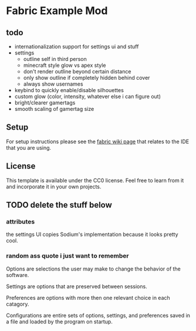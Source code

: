 # Fabric Example Mod

## todo 

- internationalization support for settings ui and stuff 
- settings
  - outline self in third person 
  - minecraft style glow vs apex style 
  - don't render outline beyond certain distance
  - only show outline if completely hidden behind cover
  - always show usernames 
- keybind to quickly enable/disable silhouettes
- custom glow (color, intensity, whatever else i can figure out)
- bright/clearer gamertags 
- smooth scaling of gamertag size

## Setup

For setup instructions please see the [fabric wiki page](https://fabricmc.net/wiki/tutorial:setup) that relates to the IDE that you are using.

## License

This template is available under the CC0 license. Feel free to learn from it and incorporate it in your own projects.


## TODO delete the stuff below

### attributes
the settings UI copies Sodium's implementation because it looks pretty cool.

### random ass quote i just want to remember
Options are selections the user may make to change the behavior of the software.

Settings are options that are preserved between sessions.

Preferences are options with more then one relevant choice in each catagory.

Configurations are entire sets of options, settings, and preferences saved in a file and loaded by the program on startup.